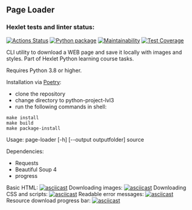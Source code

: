 Page Loader
-----------

### Hexlet tests and linter status:
[![Actions Status](https://github.com/nteir/python-project-lvl3/workflows/hexlet-check/badge.svg)](https://github.com/nteir/python-project-lvl3/actions)
[![Python package](https://github.com/nteir/python-project-lvl3/actions/workflows/python-package.yml/badge.svg)](https://github.com/nteir/python-project-lvl3/actions/workflows/python-package.yml)
[![Maintainability](https://api.codeclimate.com/v1/badges/0b91e746c15232c922e6/maintainability)](https://codeclimate.com/github/nteir/python-project-lvl3/maintainability)
[![Test Coverage](https://api.codeclimate.com/v1/badges/0b91e746c15232c922e6/test_coverage)](https://codeclimate.com/github/nteir/python-project-lvl3/test_coverage)

CLI utility to download a WEB page and save it locally with images and styles.
Part of Hexlet Python learning course tasks.

Requires Python 3.8 or higher.

Installation via [Poetry](https://python-poetry.org/):
* clone the repository
* change directory to python-project-lvl3
* run the following commands in shell:
```
make install
make build
make package-install
```

Usage:
page-loader [-h] [--output outputfolder] source

Dependencies:
* Requests
* Beautiful Soup 4
* progress

Basic HTML:
[![asciicast](https://asciinema.org/a/D0QWxBS2Mt2EOlvNUH5yTU9Iw.svg)](https://asciinema.org/a/D0QWxBS2Mt2EOlvNUH5yTU9Iw)
Downloading images:
[![asciicast](https://asciinema.org/a/NsH06dp91hR5CFB0g4OiXNH05.svg)](https://asciinema.org/a/NsH06dp91hR5CFB0g4OiXNH05)
Downloading CSS and scripts:
[![asciicast](https://asciinema.org/a/5unfJQlQPgigbu1OSunroi5zw.svg)](https://asciinema.org/a/5unfJQlQPgigbu1OSunroi5zw)
Readable error messages:
[![asciicast](https://asciinema.org/a/BQR2mMEQrKyxuDD3xC386uvy9.svg)](https://asciinema.org/a/BQR2mMEQrKyxuDD3xC386uvy9)
Resource download progress bar:
[![asciicast](https://asciinema.org/a/7BlEdjd91uY6ywOZRksu3G5vs.svg)](https://asciinema.org/a/7BlEdjd91uY6ywOZRksu3G5vs)
